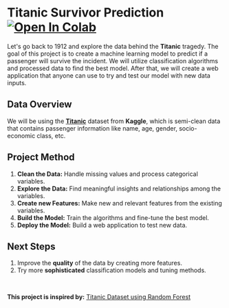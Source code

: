 # Titanic Survivor Prediction &nbsp; [![Open In Colab](https://colab.research.google.com/assets/colab-badge.svg)](https://colab.research.google.com/github/ianjure/titanic-survivor-prediction/blob/master/Titanic_Survivor_Prediction_Notebook.ipynb)
Let's go back to 1912 and explore the data behind the **Titanic** tragedy. The goal of this project is to create a machine learning model to predict if a passenger will survive the incident. We will utilize classification algorithms and processed data to find the best model. After that, we will create a web application that anyone can use to try and test our model with new data inputs.

## Data Overview
We will be using the **[Titanic](https://www.kaggle.com/competitions/titanic/data)** dataset from **Kaggle**, which is semi-clean data that contains passenger information like name, age, gender, socio-economic class, etc.

## Project Method
1. **Clean the Data:** Handle missing values and process categorical variables.
2. **Explore the Data:** Find meaningful insights and relationships among the variables.
3. **Create new Features:** Make new and relevant features from the existing variables.
4. **Build the Model:** Train the algorithms and fine-tune the best model.
5. **Deploy the Model:** Build a web application to test new data.

## Next Steps
1. Improve the **quality** of the data by creating more features.
2. Try more **sophisticated** classification models and tuning methods.

<br>

**This project is inspired by:** [Titanic Dataset using Random Forest](https://www.kaggle.com/code/murtadhanajim/80-in-titanic-dataset-using-random-forests/notebook)
